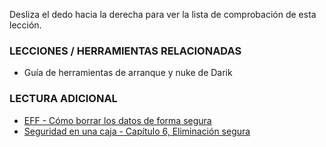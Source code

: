 [Title]: # (¿Y ahora qué?)
[Order]: # (5)

Desliza el dedo hacia la derecha para ver la lista de comprobación de esta lección.

### LECCIONES / HERRAMIENTAS RELACIONADAS 

* Guía de herramientas de arranque y nuke de Darik 

### LECTURA ADICIONAL 

* [EFF - Cómo borrar los datos de forma segura](https://ssd.eff.org/en/module/how-delete-your-data-securely)
* [Seguridad en una caja - Capítulo 6, Eliminación segura](https://securityinabox.org/chapter-6)